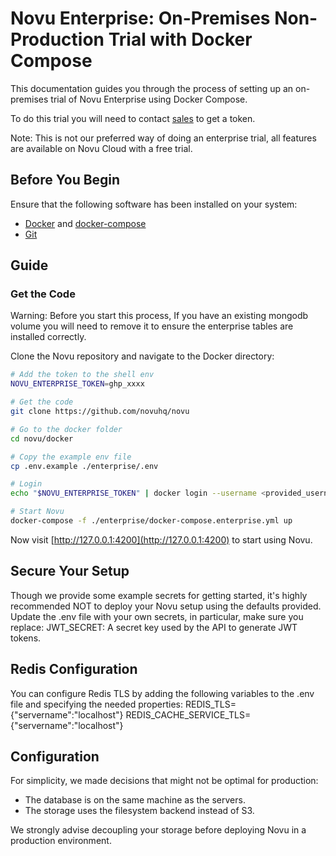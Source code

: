 # Novu Enterprise: On-Premises Non-Production Trial with Docker Compose

This documentation guides you through the process of setting up an on-premises trial of Novu Enterprise using Docker Compose.

To do this trial you will need to contact [sales](https://notify.novu.co/meetings/ryannovu/30minutes) to get a token.

Note: This is not our preferred way of doing an enterprise trial,
all features are available on Novu Cloud with a free trial.

## Before You Begin

Ensure that the following software has been installed on your system:

- [Docker](https://docs.docker.com/engine/install/) and [docker-compose](https://docs.docker.com/compose/install/)
- [Git](https://git-scm.com/downloads)

## Guide

### Get the Code

Warning: Before you start this process, If you have an existing mongodb volume you will need to remove it to 
ensure the enterprise tables are installed correctly.

Clone the Novu repository and navigate to the Docker directory:

```sh
# Add the token to the shell env
NOVU_ENTERPRISE_TOKEN=ghp_xxxx

# Get the code
git clone https://github.com/novuhq/novu

# Go to the docker folder
cd novu/docker

# Copy the example env file
cp .env.example ./enterprise/.env

# Login
echo "$NOVU_ENTERPRISE_TOKEN" | docker login --username <provided_username> --password-stdin

# Start Novu
docker-compose -f ./enterprise/docker-compose.enterprise.yml up
```

Now visit [http://127.0.0.1:4200](http://127.0.0.1:4200) to start using Novu.

## Secure Your Setup
Though we provide some example secrets for getting started, it's highly recommended NOT to deploy your Novu setup using the defaults provided.
Update the .env file with your own secrets, in particular, make sure you replace:
JWT_SECRET: A secret key used by the API to generate JWT tokens.

## Redis Configuration
You can configure Redis TLS by adding the following variables to the .env file and specifying the needed properties:
REDIS_TLS={"servername":"localhost"}
REDIS_CACHE_SERVICE_TLS={"servername":"localhost"}

## Configuration
For simplicity, we made decisions that might not be optimal for production:
- The database is on the same machine as the servers.
- The storage uses the filesystem backend instead of S3.

We strongly advise decoupling your storage before deploying Novu in a production environment.
